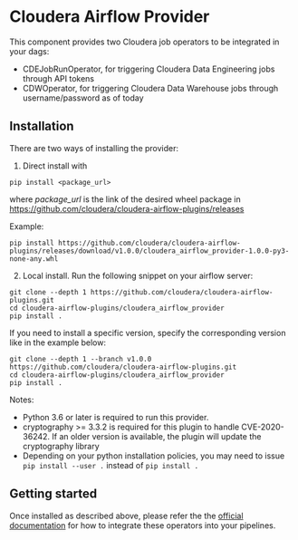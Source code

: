 # Cloudera Airflow Provider
This component provides two Cloudera job operators to be integrated in your dags:
* CDEJobRunOperator, for triggering Cloudera Data Engineering jobs through API tokens
* CDWOperator, for triggering Cloudera Data Warehouse jobs through username/password as of today

## Installation
There are two ways of installing the provider:

1. Direct install with 
 ```
pip install <package_url>
```
where *package_url* is the link of the desired wheel package in https://github.com/cloudera/cloudera-airflow-plugins/releases

Example:
```
pip install https://github.com/cloudera/cloudera-airflow-plugins/releases/download/v1.0.0/cloudera_airflow_provider-1.0.0-py3-none-any.whl
```


2. Local install. Run the following snippet on your airflow server:
```
git clone --depth 1 https://github.com/cloudera/cloudera-airflow-plugins.git
cd cloudera-airflow-plugins/cloudera_airflow_provider 
pip install .
```

If you need to install a specific version, specify the corresponding version like in the example below:

```
git clone --depth 1 --branch v1.0.0  https://github.com/cloudera/cloudera-airflow-plugins.git
cd cloudera-airflow-plugins/cloudera_airflow_provider 
pip install .
```

Notes: 
* Python 3.6 or later is required to run this provider.
* cryptography >= 3.3.2 is required for this plugin to handle CVE-2020-36242. If an older version is available, the plugin will update the cryptography library
* Depending on your python installation policies, you may need to issue ```pip install --user .``` instead of ```pip install .```

## Getting started
Once installed as described above, please refer the the [official documentation](https://docs.cloudera.com/data-engineering/cloud/manage-jobs/topics/cde-airflow-dag-pipeline.html) for how to integrate these operators into your pipelines.